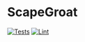 # ScapeGroat

[![Tests](https://github.com/tmisirpash/scapegroatv2/actions/workflows/tests.yml/badge.svg)](https://github.com/tmisirpash/scapegroatv2/actions/workflows/tests.yml)
[![Lint](https://github.com/tmisirpash/scapegroatv2/actions/workflows/lint.yml/badge.svg)](https://github.com/tmisirpash/scapegroatv2/actions/workflows/lint.yml)

